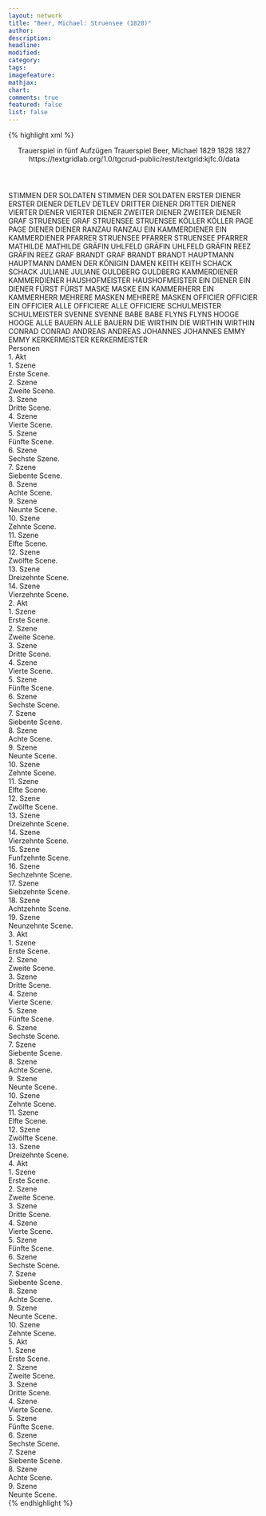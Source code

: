 ```yaml
---
layout: network
title: "Beer, Michael: Struensee (1828)"
author:
description:
headline:
modified:
category:
tags:
imagefeature: 
mathjax: 
chart: 
comments: true
featured: false
list: false
---
```

{% highlight xml %}
<?xml-model href="https://raw.githubusercontent.com/DLiNa/project/master/rules/lina.rnc"?><?xml-model href="https://raw.githubusercontent.com/DLiNa/project/master/rules/lina.sch"?>
<play xmlns="http://lina.digital">
  <header>
    <title>Struensee</title>
    <subtitle>Trauerspiel in fünf Aufzügen</subtitle>
    <genretitle>Trauerspiel</genretitle>
    <author>Beer, Michael</author>
    <date type="print">1829</date>
    <date type="premiere">1828</date>
    <date type="written" when="1827">1827</date>
    <source>https://textgridlab.org/1.0/tgcrud-public/rest/textgrid:kjfc.0/data</source>
  </header>
  <personae>
    <character>
      <name>STIMMEN DER SOLDATEN</name>
      <alias xml:id="stimmen_der_soldaten">
        <name>STIMMEN DER SOLDATEN</name>
      </alias>
    </character>
    <character>
      <name>ERSTER DIENER</name>
      <alias xml:id="erster_diener">
        <name>ERSTER DIENER</name>
      </alias>
    </character>
    <character>
      <name>DETLEV</name>
      <alias xml:id="detlev">
        <name>DETLEV</name>
      </alias>
    </character>
    <character>
      <name>DRITTER DIENER</name>
      <alias xml:id="dritter_diener">
        <name>DRITTER DIENER</name>
      </alias>
    </character>
    <character>
      <name>VIERTER DIENER</name>
      <alias xml:id="vierter_diener">
        <name>VIERTER DIENER</name>
      </alias>
    </character>
    <character>
      <name>ZWEITER DIENER</name>
      <alias xml:id="zweiter_diener">
        <name>ZWEITER DIENER</name>
      </alias>
    </character>
    <character>
      <name>GRAF STRUENSEE</name>
      <alias xml:id="graf_struensee">
        <name>GRAF STRUENSEE</name>
      </alias>
      <alias xml:id="struensee">
        <name>STRUENSEE</name>
      </alias>
    </character>
    <character>
      <name>KÖLLER</name>
      <alias xml:id="köller">
        <name>KÖLLER</name>
      </alias>
    </character>
    <character>
      <name>PAGE</name>
      <alias xml:id="page">
        <name>PAGE</name>
      </alias>
    </character>
    <character>
      <name>DIENER</name>
      <alias xml:id="diener">
        <name>DIENER</name>
      </alias>
    </character>
    <character>
      <name>RANZAU</name>
      <alias xml:id="ranzau">
        <name>RANZAU</name>
      </alias>
    </character>
    <character>
      <name>EIN KAMMERDIENER</name>
      <alias xml:id="ein_kammerdiener">
        <name>EIN KAMMERDIENER</name>
      </alias>
    </character>
    <character>
      <name>PFARRER STRUENSEE</name>
      <alias xml:id="pfarrer_struensee">
        <name>PFARRER STRUENSEE</name>
      </alias>
      <alias xml:id="pfarrer">
        <name>PFARRER</name>
      </alias>
    </character>
    <character>
      <name>MATHILDE</name>
      <alias xml:id="mathilde">
        <name>MATHILDE</name>
      </alias>
    </character>
    <character>
      <name>GRÄFIN UHLFELD</name>
      <alias xml:id="gräfin_uhlfeld">
        <name>GRÄFIN UHLFELD</name>
      </alias>
    </character>
    <character>
      <name>GRÄFIN REEZ</name>
      <alias xml:id="gräfin_reez">
        <name>GRÄFIN REEZ</name>
      </alias>
    </character>
    <character>
      <name>GRAF BRANDT</name>
      <alias xml:id="graf_brandt">
        <name>GRAF BRANDT</name>
      </alias>
      <alias xml:id="brandt">
        <name>BRANDT</name>
      </alias>
    </character>
    <character>
      <name>HAUPTMANN</name>
      <alias xml:id="hauptmann">
        <name>HAUPTMANN</name>
      </alias>
    </character>
    <character>
      <name>DAMEN DER KÖNIGIN</name>
      <alias xml:id="damen">
        <name>DAMEN</name>
      </alias>
    </character>
    <character>
      <name>KEITH</name>
      <alias xml:id="keith">
        <name>KEITH</name>
      </alias>
    </character>
    <character>
      <name>SCHACK</name>
      <alias xml:id="schack">
        <name>SCHACK</name>
      </alias>
    </character>
    <character>
      <name>JULIANE</name>
      <alias xml:id="juliane">
        <name>JULIANE</name>
      </alias>
    </character>
    <character>
      <name>GULDBERG</name>
      <alias xml:id="guldberg">
        <name>GULDBERG</name>
      </alias>
    </character>
    <character>
      <name>KAMMERDIENER</name>
      <alias xml:id="kammerdiener">
        <name>KAMMERDIENER</name>
      </alias>
    </character>
    <character>
      <name>HAUSHOFMEISTER</name>
      <alias xml:id="haushofmeister">
        <name>HAUSHOFMEISTER</name>
      </alias>
    </character>
    <character>
      <name>EIN DIENER</name>
      <alias xml:id="ein_diener">
        <name>EIN DIENER</name>
      </alias>
    </character>
    <character>
      <name>FÜRST</name>
      <alias xml:id="fürst">
        <name>FÜRST</name>
      </alias>
    </character>
    <character>
      <name>MASKE</name>
      <alias xml:id="maske">
        <name>MASKE</name>
      </alias>
    </character>
    <character>
      <name>EIN KAMMERHERR</name>
      <alias xml:id="ein_kammerherr">
        <name>EIN KAMMERHERR</name>
      </alias>
    </character>
    <character>
      <name>MEHRERE MASKEN</name>
      <alias xml:id="mehrere_masken">
        <name>MEHRERE MASKEN</name>
      </alias>
    </character>
    <character>
      <name>OFFICIER</name>
      <alias xml:id="officier">
        <name>OFFICIER</name>
      </alias>
      <alias xml:id="ein_officier">
        <name>EIN OFFICIER</name>
      </alias>
    </character>
    <character>
      <name>ALLE OFFICIERE</name>
      <alias xml:id="alle_officiere">
        <name>ALLE OFFICIERE</name>
      </alias>
    </character>
    <character>
      <name>SCHULMEISTER</name>
      <alias xml:id="schulmeister">
        <name>SCHULMEISTER</name>
      </alias>
    </character>
    <character>
      <name>SVENNE</name>
      <alias xml:id="svenne">
        <name>SVENNE</name>
      </alias>
    </character>
    <character>
      <name>BABE</name>
      <alias xml:id="babe">
        <name>BABE</name>
      </alias>
    </character>
    <character>
      <name>FLYNS</name>
      <alias xml:id="flyns">
        <name>FLYNS</name>
      </alias>
    </character>
    <character>
      <name>HOOGE</name>
      <alias xml:id="hooge">
        <name>HOOGE</name>
      </alias>
    </character>
    <character>
      <name>ALLE BAUERN</name>
      <alias xml:id="alle_bauern">
        <name>ALLE BAUERN</name>
      </alias>
    </character>
    <character>
      <name>DIE WIRTHIN</name>
      <alias xml:id="die_wirthin">
        <name>DIE WIRTHIN</name>
      </alias>
      <alias xml:id="wirthin">
        <name>WIRTHIN</name>
      </alias>
    </character>
    <character>
      <name>CONRAD</name>
      <alias xml:id="conrad">
        <name>CONRAD</name>
      </alias>
    </character>
    <character>
      <name>ANDREAS</name>
      <alias xml:id="andreas">
        <name>ANDREAS</name>
      </alias>
    </character>
    <character>
      <name>JOHANNES</name>
      <alias xml:id="johannes">
        <name>JOHANNES</name>
      </alias>
    </character>
    <character>
      <name>EMMY</name>
      <alias xml:id="emmy">
        <name>EMMY</name>
      </alias>
    </character>
    <character>
      <name>KERKERMEISTER</name>
      <alias xml:id="kerkermeister">
        <name>KERKERMEISTER</name>
      </alias>
    </character>
  </personae>
  <text>
    <div>
      <head>Personen</head>
    </div>
    <div>
      <head>1. Akt</head>
      <div>
        <head>1. Szene</head>
        <div>
          <head>Erste Scene.</head>
          <sp who="#stimmen_der_soldaten">
            <amount n="1" unit="speech_acts"/>
            <amount n="8" unit="words"/>
            <amount n="1" unit="lines"/>
            <amount n="37" unit="chars"/>
          </sp>
          <sp who="#erster_diener">
            <amount n="10" unit="speech_acts"/>
            <amount n="380" unit="words"/>
            <amount n="6" unit="lines"/>
            <amount n="2037" unit="chars"/>
          </sp>
          <sp who="#erster_diener #zweiter_diener #dritter_diener #vierter_diener">
            <amount n="2" unit="speech_acts"/>
            <amount n="20" unit="words"/>
            <amount n="2" unit="lines"/>
            <amount n="104" unit="chars"/>
          </sp>
          <sp who="#detlev">
            <amount n="8" unit="speech_acts"/>
            <amount n="245" unit="words"/>
            <amount n="6" unit="lines"/>
            <amount n="1350" unit="chars"/>
          </sp>
          <sp who="#dritter_diener">
            <amount n="7" unit="speech_acts"/>
            <amount n="314" unit="words"/>
            <amount n="2" unit="lines"/>
            <amount n="1747" unit="chars"/>
          </sp>
          <sp who="#vierter_diener">
            <amount n="3" unit="speech_acts"/>
            <amount n="49" unit="words"/>
            <amount n="2" unit="lines"/>
            <amount n="256" unit="chars"/>
          </sp>
          <sp who="#zweiter_diener">
            <amount n="4" unit="speech_acts"/>
            <amount n="182" unit="words"/>
            <amount n="1" unit="lines"/>
            <amount n="920" unit="chars"/>
          </sp>
          <sp who="#erster_diener #zweiter_diener #dritter_diener #detlev">
            <amount n="1" unit="speech_acts"/>
            <amount n="2" unit="words"/>
            <amount n="1" unit="lines"/>
            <amount n="11" unit="chars"/>
          </sp>
        </div>
      </div>
      <div>
        <head>2. Szene</head>
        <div>
          <head>Zweite Scene.</head>
          <sp who="#struensee">
            <amount n="5" unit="speech_acts"/>
            <amount n="262" unit="words"/>
            <amount n="36" unit="lines"/>
            <amount n="1440" unit="chars"/>
          </sp>
          <sp who="#köller">
            <amount n="4" unit="speech_acts"/>
            <amount n="79" unit="words"/>
            <amount n="11" unit="lines"/>
            <amount n="410" unit="chars"/>
          </sp>
        </div>
      </div>
      <div>
        <head>3. Szene</head>
        <div>
          <head>Dritte Scene.</head>
          <sp who="#struensee">
            <amount n="4" unit="speech_acts"/>
            <amount n="250" unit="words"/>
            <amount n="31" unit="lines"/>
            <amount n="1373" unit="chars"/>
          </sp>
          <sp who="#page">
            <amount n="1" unit="speech_acts"/>
            <amount n="7" unit="words"/>
            <amount n="1" unit="lines"/>
            <amount n="32" unit="chars"/>
          </sp>
        </div>
      </div>
      <div>
        <head>4. Szene</head>
        <div>
          <head>Vierte Scene.</head>
          <sp who="#köller">
            <amount n="1" unit="speech_acts"/>
            <amount n="89" unit="words"/>
            <amount n="11" unit="lines"/>
            <amount n="467" unit="chars"/>
          </sp>
        </div>
      </div>
      <div>
        <head>5. Szene</head>
        <div>
          <head>Fünfte Scene.</head>
          <sp who="#diener">
            <amount n="1" unit="speech_acts"/>
            <amount n="5" unit="words"/>
            <amount n="1" unit="lines"/>
            <amount n="33" unit="chars"/>
          </sp>
          <sp who="#köller">
            <amount n="8" unit="speech_acts"/>
            <amount n="747" unit="words"/>
            <amount n="99" unit="lines"/>
            <amount n="4105" unit="chars"/>
          </sp>
          <sp who="#ranzau">
            <amount n="7" unit="speech_acts"/>
            <amount n="213" unit="words"/>
            <amount n="28" unit="lines"/>
            <amount n="1166" unit="chars"/>
          </sp>
        </div>
      </div>
      <div>
        <head>6. Szene</head>
        <div>
          <head>Sechste Szene.</head>
          <sp who="#diener">
            <amount n="1" unit="speech_acts"/>
            <amount n="12" unit="words"/>
            <amount n="3" unit="lines"/>
            <amount n="76" unit="chars"/>
          </sp>
          <sp who="#ranzau">
            <amount n="1" unit="speech_acts"/>
            <amount n="9" unit="words"/>
            <amount n="2" unit="lines"/>
            <amount n="47" unit="chars"/>
          </sp>
        </div>
      </div>
      <div>
        <head>7. Szene</head>
        <div>
          <head>Siebente Scene.</head>
          <sp who="#ranzau">
            <amount n="10" unit="speech_acts"/>
            <amount n="681" unit="words"/>
            <amount n="77" unit="lines"/>
            <amount n="3793" unit="chars"/>
          </sp>
          <sp who="#köller">
            <amount n="9" unit="speech_acts"/>
            <amount n="260" unit="words"/>
            <amount n="37" unit="lines"/>
            <amount n="1430" unit="chars"/>
          </sp>
        </div>
      </div>
      <div>
        <head>8. Szene</head>
        <div>
          <head>Achte Scene.</head>
        </div>
      </div>
      <div>
        <head>9. Szene</head>
        <div>
          <head>Neunte Scene.</head>
          <sp who="#köller">
            <amount n="1" unit="speech_acts"/>
            <amount n="136" unit="words"/>
            <amount n="17" unit="lines"/>
            <amount n="697" unit="chars"/>
          </sp>
        </div>
      </div>
      <div>
        <head>10. Szene</head>
        <div>
          <head>Zehnte Scene.</head>
          <sp who="#ranzau">
            <amount n="2" unit="speech_acts"/>
            <amount n="552" unit="words"/>
            <amount n="74" unit="lines"/>
            <amount n="3061" unit="chars"/>
          </sp>
          <sp who="#ein_kammerdiener">
            <amount n="1" unit="speech_acts"/>
            <amount n="2" unit="words"/>
            <amount n="1" unit="lines"/>
            <amount n="15" unit="chars"/>
          </sp>
        </div>
      </div>
      <div>
        <head>11. Szene</head>
        <div>
          <head>Elfte Scene.</head>
          <sp who="#struensee">
            <amount n="1" unit="speech_acts"/>
            <amount n="75" unit="words"/>
            <amount n="9" unit="lines"/>
            <amount n="420" unit="chars"/>
          </sp>
        </div>
      </div>
      <div>
        <head>12. Szene</head>
        <div>
          <head>Zwölfte Scene.</head>
          <sp who="#struensee">
            <amount n="15" unit="speech_acts"/>
            <amount n="1038" unit="words"/>
            <amount n="140" unit="lines"/>
            <amount n="5703" unit="chars"/>
          </sp>
          <sp who="#ranzau">
            <amount n="14" unit="speech_acts"/>
            <amount n="595" unit="words"/>
            <amount n="79" unit="lines"/>
            <amount n="3286" unit="chars"/>
          </sp>
        </div>
      </div>
      <div>
        <head>13. Szene</head>
        <div>
          <head>Dreizehnte Scene.</head>
          <sp who="#struensee">
            <amount n="1" unit="speech_acts"/>
            <amount n="110" unit="words"/>
            <amount n="15" unit="lines"/>
            <amount n="624" unit="chars"/>
          </sp>
        </div>
      </div>
      <div>
        <head>14. Szene</head>
        <div>
          <head>Vierzehnte Scene.</head>
          <sp who="#graf_struensee">
            <amount n="14" unit="speech_acts"/>
            <amount n="1063" unit="words"/>
            <amount n="152" unit="lines"/>
            <amount n="5889" unit="chars"/>
          </sp>
          <sp who="#pfarrer_struensee">
            <amount n="13" unit="speech_acts"/>
            <amount n="620" unit="words"/>
            <amount n="86" unit="lines"/>
            <amount n="3384" unit="chars"/>
          </sp>
        </div>
      </div>
    </div>
    <div>
      <head>2. Akt</head>
      <div>
        <head>1. Szene</head>
        <div>
          <head>Erste Scene.</head>
          <sp who="#mathilde">
            <amount n="2" unit="speech_acts"/>
            <amount n="390" unit="words"/>
            <amount n="52" unit="lines"/>
            <amount n="2138" unit="chars"/>
          </sp>
          <sp who="#gräfin_uhlfeld">
            <amount n="2" unit="speech_acts"/>
            <amount n="60" unit="words"/>
            <amount n="8" unit="lines"/>
            <amount n="298" unit="chars"/>
          </sp>
          <sp who="#gräfin_reez">
            <amount n="2" unit="speech_acts"/>
            <amount n="10" unit="words"/>
            <amount n="3" unit="lines"/>
            <amount n="54" unit="chars"/>
          </sp>
        </div>
      </div>
      <div>
        <head>2. Szene</head>
        <div>
          <head>Zweite Scene.</head>
          <sp who="#mathilde">
            <amount n="7" unit="speech_acts"/>
            <amount n="457" unit="words"/>
            <amount n="66" unit="lines"/>
            <amount n="2501" unit="chars"/>
          </sp>
          <sp who="#gräfin_uhlfeld">
            <amount n="2" unit="speech_acts"/>
            <amount n="14" unit="words"/>
            <amount n="3" unit="lines"/>
            <amount n="66" unit="chars"/>
          </sp>
          <sp who="#struensee">
            <amount n="3" unit="speech_acts"/>
            <amount n="33" unit="words"/>
            <amount n="5" unit="lines"/>
            <amount n="173" unit="chars"/>
          </sp>
          <sp who="#brandt">
            <amount n="1" unit="speech_acts"/>
            <amount n="53" unit="words"/>
            <amount n="9" unit="lines"/>
            <amount n="315" unit="chars"/>
          </sp>
        </div>
      </div>
      <div>
        <head>3. Szene</head>
        <div>
          <head>Dritte Scene.</head>
          <sp who="#mathilde">
            <amount n="6" unit="speech_acts"/>
            <amount n="132" unit="words"/>
            <amount n="18" unit="lines"/>
            <amount n="695" unit="chars"/>
          </sp>
          <sp who="#struensee">
            <amount n="4" unit="speech_acts"/>
            <amount n="70" unit="words"/>
            <amount n="10" unit="lines"/>
            <amount n="378" unit="chars"/>
          </sp>
          <sp who="#brandt">
            <amount n="4" unit="speech_acts"/>
            <amount n="58" unit="words"/>
            <amount n="10" unit="lines"/>
            <amount n="315" unit="chars"/>
          </sp>
        </div>
      </div>
      <div>
        <head>4. Szene</head>
        <div>
          <head>Vierte Scene.</head>
          <sp who="#mathilde">
            <amount n="6" unit="speech_acts"/>
            <amount n="60" unit="words"/>
            <amount n="11" unit="lines"/>
            <amount n="335" unit="chars"/>
          </sp>
          <sp who="#gräfin_uhlfeld">
            <amount n="4" unit="speech_acts"/>
            <amount n="38" unit="words"/>
            <amount n="7" unit="lines"/>
            <amount n="208" unit="chars"/>
          </sp>
          <sp who="#graf_brandt">
            <amount n="1" unit="speech_acts"/>
            <amount n="21" unit="words"/>
            <amount n="4" unit="lines"/>
            <amount n="133" unit="chars"/>
          </sp>
          <sp who="#struensee">
            <amount n="2" unit="speech_acts"/>
            <amount n="13" unit="words"/>
            <amount n="3" unit="lines"/>
            <amount n="62" unit="chars"/>
          </sp>
        </div>
      </div>
      <div>
        <head>5. Szene</head>
        <div>
          <head>Fünfte Scene.</head>
          <sp who="#struensee">
            <amount n="1" unit="speech_acts"/>
            <amount n="17" unit="words"/>
            <amount n="2" unit="lines"/>
            <amount n="78" unit="chars"/>
          </sp>
          <sp who="#mathilde">
            <amount n="1" unit="speech_acts"/>
            <amount n="11" unit="words"/>
            <amount n="2" unit="lines"/>
            <amount n="87" unit="chars"/>
          </sp>
        </div>
      </div>
      <div>
        <head>6. Szene</head>
        <div>
          <head>Sechste Scene.</head>
          <sp who="#hauptmann">
            <amount n="9" unit="speech_acts"/>
            <amount n="412" unit="words"/>
            <amount n="60" unit="lines"/>
            <amount n="2371" unit="chars"/>
          </sp>
          <sp who="#struensee">
            <amount n="9" unit="speech_acts"/>
            <amount n="71" unit="words"/>
            <amount n="13" unit="lines"/>
            <amount n="392" unit="chars"/>
          </sp>
          <sp who="#mathilde">
            <amount n="6" unit="speech_acts"/>
            <amount n="42" unit="words"/>
            <amount n="8" unit="lines"/>
            <amount n="234" unit="chars"/>
          </sp>
          <sp who="#mathilde #struensee">
            <amount n="1" unit="speech_acts"/>
            <amount n="1" unit="words"/>
            <amount n="1" unit="lines"/>
            <amount n="4" unit="chars"/>
          </sp>
        </div>
      </div>
      <div>
        <head>7. Szene</head>
        <div>
          <head>Siebente Scene.</head>
          <sp who="#damen">
            <amount n="1" unit="speech_acts"/>
            <amount n="3" unit="words"/>
            <amount n="1" unit="lines"/>
            <amount n="9" unit="chars"/>
          </sp>
          <sp who="#gräfin_uhlfeld">
            <amount n="1" unit="speech_acts"/>
            <amount n="24" unit="words"/>
            <amount n="4" unit="lines"/>
            <amount n="138" unit="chars"/>
          </sp>
          <sp who="#gräfin_reez">
            <amount n="1" unit="speech_acts"/>
            <amount n="21" unit="words"/>
            <amount n="4" unit="lines"/>
            <amount n="115" unit="chars"/>
          </sp>
          <sp who="#struensee">
            <amount n="1" unit="speech_acts"/>
            <amount n="21" unit="words"/>
            <amount n="4" unit="lines"/>
            <amount n="148" unit="chars"/>
          </sp>
        </div>
      </div>
      <div>
        <head>8. Szene</head>
        <div>
          <head>Achte Scene.</head>
          <sp who="#mathilde">
            <amount n="1" unit="speech_acts"/>
            <amount n="5" unit="words"/>
            <amount n="1" unit="lines"/>
            <amount n="19" unit="chars"/>
          </sp>
          <sp who="#struensee">
            <amount n="1" unit="speech_acts"/>
            <amount n="90" unit="words"/>
            <amount n="12" unit="lines"/>
            <amount n="512" unit="chars"/>
          </sp>
        </div>
      </div>
      <div>
        <head>9. Szene</head>
        <div>
          <head>Neunte Scene.</head>
          <sp who="#mathilde">
            <amount n="4" unit="speech_acts"/>
            <amount n="26" unit="words"/>
            <amount n="5" unit="lines"/>
            <amount n="137" unit="chars"/>
          </sp>
          <sp who="#struensee">
            <amount n="4" unit="speech_acts"/>
            <amount n="150" unit="words"/>
            <amount n="22" unit="lines"/>
            <amount n="828" unit="chars"/>
          </sp>
          <sp who="#gräfin_uhlfeld">
            <amount n="1" unit="speech_acts"/>
            <amount n="2" unit="words"/>
            <amount n="1" unit="lines"/>
            <amount n="11" unit="chars"/>
          </sp>
          <sp who="#damen">
            <amount n="1" unit="speech_acts"/>
            <amount n="2" unit="words"/>
            <amount n="1" unit="lines"/>
            <amount n="9" unit="chars"/>
          </sp>
        </div>
      </div>
      <div>
        <head>10. Szene</head>
        <div>
          <head>Zehnte Scene.</head>
          <sp who="#struensee">
            <amount n="3" unit="speech_acts"/>
            <amount n="11" unit="words"/>
            <amount n="3" unit="lines"/>
            <amount n="55" unit="chars"/>
          </sp>
          <sp who="#keith">
            <amount n="3" unit="speech_acts"/>
            <amount n="103" unit="words"/>
            <amount n="15" unit="lines"/>
            <amount n="595" unit="chars"/>
          </sp>
          <sp who="#mathilde">
            <amount n="2" unit="speech_acts"/>
            <amount n="44" unit="words"/>
            <amount n="6" unit="lines"/>
            <amount n="241" unit="chars"/>
          </sp>
        </div>
      </div>
      <div>
        <head>11. Szene</head>
        <div>
          <head>Elfte Scene.</head>
          <sp who="#struensee">
            <amount n="5" unit="speech_acts"/>
            <amount n="149" unit="words"/>
            <amount n="23" unit="lines"/>
            <amount n="829" unit="chars"/>
          </sp>
          <sp who="#mathilde">
            <amount n="3" unit="speech_acts"/>
            <amount n="173" unit="words"/>
            <amount n="24" unit="lines"/>
            <amount n="933" unit="chars"/>
          </sp>
          <sp who="#hauptmann">
            <amount n="2" unit="speech_acts"/>
            <amount n="176" unit="words"/>
            <amount n="26" unit="lines"/>
            <amount n="1002" unit="chars"/>
          </sp>
          <sp who="#keith">
            <amount n="2" unit="speech_acts"/>
            <amount n="5" unit="words"/>
            <amount n="2" unit="lines"/>
            <amount n="30" unit="chars"/>
          </sp>
        </div>
      </div>
      <div>
        <head>12. Szene</head>
        <div>
          <head>Zwölfte Scene.</head>
          <sp who="#keith">
            <amount n="5" unit="speech_acts"/>
            <amount n="299" unit="words"/>
            <amount n="43" unit="lines"/>
            <amount n="1630" unit="chars"/>
          </sp>
          <sp who="#mathilde">
            <amount n="4" unit="speech_acts"/>
            <amount n="270" unit="words"/>
            <amount n="37" unit="lines"/>
            <amount n="1472" unit="chars"/>
          </sp>
        </div>
      </div>
      <div>
        <head>13. Szene</head>
        <div>
          <head>Dreizehnte Scene.</head>
          <sp who="#mathilde">
            <amount n="5" unit="speech_acts"/>
            <amount n="39" unit="words"/>
            <amount n="9" unit="lines"/>
            <amount n="190" unit="chars"/>
          </sp>
          <sp who="#gräfin_uhlfeld">
            <amount n="5" unit="speech_acts"/>
            <amount n="148" unit="words"/>
            <amount n="24" unit="lines"/>
            <amount n="792" unit="chars"/>
          </sp>
        </div>
      </div>
      <div>
        <head>14. Szene</head>
        <div>
          <head>Vierzehnte Scene.</head>
          <sp who="#mathilde">
            <amount n="5" unit="speech_acts"/>
            <amount n="20" unit="words"/>
            <amount n="4" unit="lines"/>
            <amount n="113" unit="chars"/>
          </sp>
          <sp who="#struensee">
            <amount n="4" unit="speech_acts"/>
            <amount n="325" unit="words"/>
            <amount n="43" unit="lines"/>
            <amount n="1724" unit="chars"/>
          </sp>
          <sp who="#keith">
            <amount n="2" unit="speech_acts"/>
            <amount n="112" unit="words"/>
            <amount n="15" unit="lines"/>
            <amount n="599" unit="chars"/>
          </sp>
        </div>
      </div>
      <div>
        <head>15. Szene</head>
        <div>
          <head>Funfzehnte Scene.</head>
          <sp who="#mathilde">
            <amount n="11" unit="speech_acts"/>
            <amount n="704" unit="words"/>
            <amount n="99" unit="lines"/>
            <amount n="3840" unit="chars"/>
          </sp>
          <sp who="#struensee">
            <amount n="11" unit="speech_acts"/>
            <amount n="438" unit="words"/>
            <amount n="67" unit="lines"/>
            <amount n="2403" unit="chars"/>
          </sp>
        </div>
      </div>
      <div>
        <head>16. Szene</head>
        <div>
          <head>Sechzehnte Scene.</head>
          <sp who="#mathilde">
            <amount n="1" unit="speech_acts"/>
            <amount n="25" unit="words"/>
            <amount n="3" unit="lines"/>
            <amount n="110" unit="chars"/>
          </sp>
        </div>
      </div>
      <div>
        <head>17. Szene</head>
        <div>
          <head>Siebzehnte Scene.</head>
          <sp who="#schack">
            <amount n="2" unit="speech_acts"/>
            <amount n="95" unit="words"/>
            <amount n="13" unit="lines"/>
            <amount n="516" unit="chars"/>
          </sp>
          <sp who="#juliane">
            <amount n="2" unit="speech_acts"/>
            <amount n="75" unit="words"/>
            <amount n="12" unit="lines"/>
            <amount n="422" unit="chars"/>
          </sp>
        </div>
      </div>
      <div>
        <head>18. Szene</head>
        <div>
          <head>Achtzehnte Scene.</head>
          <sp who="#juliane">
            <amount n="15" unit="speech_acts"/>
            <amount n="380" unit="words"/>
            <amount n="56" unit="lines"/>
            <amount n="1984" unit="chars"/>
          </sp>
          <sp who="#guldberg">
            <amount n="7" unit="speech_acts"/>
            <amount n="115" unit="words"/>
            <amount n="18" unit="lines"/>
            <amount n="603" unit="chars"/>
          </sp>
          <sp who="#ranzau">
            <amount n="4" unit="speech_acts"/>
            <amount n="35" unit="words"/>
            <amount n="5" unit="lines"/>
            <amount n="169" unit="chars"/>
          </sp>
          <sp who="#ein_kammerdiener">
            <amount n="1" unit="speech_acts"/>
            <amount n="8" unit="words"/>
            <amount n="2" unit="lines"/>
            <amount n="47" unit="chars"/>
          </sp>
          <sp who="#kammerdiener">
            <amount n="2" unit="speech_acts"/>
            <amount n="50" unit="words"/>
            <amount n="7" unit="lines"/>
            <amount n="246" unit="chars"/>
          </sp>
          <sp who="#juliane #guldberg #ranzau #ein_kammerdiener #diener">
            <amount n="1" unit="speech_acts"/>
            <amount n="1" unit="words"/>
            <amount n="1" unit="lines"/>
            <amount n="4" unit="chars"/>
          </sp>
          <sp who="#diener">
            <amount n="4" unit="speech_acts"/>
            <amount n="36" unit="words"/>
            <amount n="6" unit="lines"/>
            <amount n="203" unit="chars"/>
          </sp>
        </div>
      </div>
      <div>
        <head>19. Szene</head>
        <div>
          <head>Neunzehnte Scene.</head>
          <sp who="#page">
            <amount n="1" unit="speech_acts"/>
            <amount n="5" unit="words"/>
            <amount n="1" unit="lines"/>
            <amount n="20" unit="chars"/>
          </sp>
          <sp who="#juliane">
            <amount n="6" unit="speech_acts"/>
            <amount n="353" unit="words"/>
            <amount n="52" unit="lines"/>
            <amount n="1805" unit="chars"/>
          </sp>
          <sp who="#ranzau">
            <amount n="2" unit="speech_acts"/>
            <amount n="10" unit="words"/>
            <amount n="2" unit="lines"/>
            <amount n="52" unit="chars"/>
          </sp>
          <sp who="#guldberg">
            <amount n="1" unit="speech_acts"/>
            <amount n="1" unit="words"/>
            <amount n="1" unit="lines"/>
            <amount n="13" unit="chars"/>
          </sp>
          <sp who="#köller">
            <amount n="2" unit="speech_acts"/>
            <amount n="15" unit="words"/>
            <amount n="2" unit="lines"/>
            <amount n="63" unit="chars"/>
          </sp>
        </div>
      </div>
    </div>
    <div>
      <head>3. Akt</head>
      <div>
        <head>1. Szene</head>
        <div>
          <head>Erste Scene.</head>
          <sp who="#struensee">
            <amount n="3" unit="speech_acts"/>
            <amount n="88" unit="words"/>
            <amount n="13" unit="lines"/>
            <amount n="524" unit="chars"/>
          </sp>
          <sp who="#köller">
            <amount n="3" unit="speech_acts"/>
            <amount n="5" unit="words"/>
            <amount n="3" unit="lines"/>
            <amount n="38" unit="chars"/>
          </sp>
        </div>
      </div>
      <div>
        <head>2. Szene</head>
        <div>
          <head>Zweite Scene.</head>
          <sp who="#struensee">
            <amount n="9" unit="speech_acts"/>
            <amount n="395" unit="words"/>
            <amount n="57" unit="lines"/>
            <amount n="2133" unit="chars"/>
          </sp>
          <sp who="#brandt">
            <amount n="9" unit="speech_acts"/>
            <amount n="189" unit="words"/>
            <amount n="30" unit="lines"/>
            <amount n="970" unit="chars"/>
          </sp>
        </div>
      </div>
      <div>
        <head>3. Szene</head>
        <div>
          <head>Dritte Scene.</head>
          <sp who="#struensee">
            <amount n="1" unit="speech_acts"/>
            <amount n="75" unit="words"/>
            <amount n="15" unit="lines"/>
            <amount n="373" unit="chars"/>
          </sp>
        </div>
      </div>
      <div>
        <head>4. Szene</head>
        <div>
          <head>Vierte Scene.</head>
          <sp who="#detlev">
            <amount n="12" unit="speech_acts"/>
            <amount n="504" unit="words"/>
            <amount n="66" unit="lines"/>
            <amount n="2628" unit="chars"/>
          </sp>
          <sp who="#struensee">
            <amount n="11" unit="speech_acts"/>
            <amount n="237" unit="words"/>
            <amount n="33" unit="lines"/>
            <amount n="1221" unit="chars"/>
          </sp>
        </div>
      </div>
      <div>
        <head>5. Szene</head>
        <div>
          <head>Fünfte Scene.</head>
          <sp who="#haushofmeister">
            <amount n="6" unit="speech_acts"/>
            <amount n="226" unit="words"/>
            <amount n="32" unit="lines"/>
            <amount n="1178" unit="chars"/>
          </sp>
          <sp who="#ein_diener">
            <amount n="1" unit="speech_acts"/>
            <amount n="6" unit="words"/>
            <amount n="1" unit="lines"/>
            <amount n="41" unit="chars"/>
          </sp>
          <sp who="#diener">
            <amount n="1" unit="speech_acts"/>
            <amount n="44" unit="words"/>
            <amount n="7" unit="lines"/>
            <amount n="236" unit="chars"/>
          </sp>
          <sp who="#zweiter_diener">
            <amount n="6" unit="speech_acts"/>
            <amount n="54" unit="words"/>
            <amount n="9" unit="lines"/>
            <amount n="242" unit="chars"/>
          </sp>
          <sp who="#dritter_diener">
            <amount n="2" unit="speech_acts"/>
            <amount n="12" unit="words"/>
            <amount n="3" unit="lines"/>
            <amount n="61" unit="chars"/>
          </sp>
          <sp who="#erster_diener">
            <amount n="3" unit="speech_acts"/>
            <amount n="91" unit="words"/>
            <amount n="13" unit="lines"/>
            <amount n="484" unit="chars"/>
          </sp>
          <sp who="#haushofmeister #ein_diener #zweiter_diener #dritter_diener">
            <amount n="1" unit="speech_acts"/>
            <amount n="1" unit="words"/>
            <amount n="1" unit="lines"/>
            <amount n="4" unit="chars"/>
          </sp>
        </div>
      </div>
      <div>
        <head>6. Szene</head>
        <div>
          <head>Sechste Scene.</head>
          <sp who="#mathilde">
            <amount n="3" unit="speech_acts"/>
            <amount n="432" unit="words"/>
            <amount n="60" unit="lines"/>
            <amount n="2331" unit="chars"/>
          </sp>
          <sp who="#fürst">
            <amount n="2" unit="speech_acts"/>
            <amount n="97" unit="words"/>
            <amount n="15" unit="lines"/>
            <amount n="575" unit="chars"/>
          </sp>
          <sp who="#keith">
            <amount n="1" unit="speech_acts"/>
            <amount n="12" unit="words"/>
            <amount n="2" unit="lines"/>
            <amount n="55" unit="chars"/>
          </sp>
        </div>
      </div>
      <div>
        <head>7. Szene</head>
        <div>
          <head>Siebente Scene.</head>
          <sp who="#juliane">
            <amount n="9" unit="speech_acts"/>
            <amount n="246" unit="words"/>
            <amount n="35" unit="lines"/>
            <amount n="1233" unit="chars"/>
          </sp>
          <sp who="#mathilde">
            <amount n="8" unit="speech_acts"/>
            <amount n="184" unit="words"/>
            <amount n="25" unit="lines"/>
            <amount n="960" unit="chars"/>
          </sp>
          <sp who="#graf_brandt">
            <amount n="1" unit="speech_acts"/>
            <amount n="10" unit="words"/>
            <amount n="2" unit="lines"/>
            <amount n="46" unit="chars"/>
          </sp>
          <sp who="#gräfin_uhlfeld">
            <amount n="1" unit="speech_acts"/>
            <amount n="2" unit="words"/>
            <amount n="1" unit="lines"/>
            <amount n="10" unit="chars"/>
          </sp>
        </div>
      </div>
      <div>
        <head>8. Szene</head>
        <div>
          <head>Achte Scene.</head>
          <sp who="#köller">
            <amount n="6" unit="speech_acts"/>
            <amount n="100" unit="words"/>
            <amount n="15" unit="lines"/>
            <amount n="548" unit="chars"/>
          </sp>
          <sp who="#guldberg">
            <amount n="5" unit="speech_acts"/>
            <amount n="182" unit="words"/>
            <amount n="25" unit="lines"/>
            <amount n="1005" unit="chars"/>
          </sp>
        </div>
      </div>
      <div>
        <head>9. Szene</head>
        <div>
          <head>Neunte Scene.</head>
          <sp who="#mathilde">
            <amount n="5" unit="speech_acts"/>
            <amount n="249" unit="words"/>
            <amount n="32" unit="lines"/>
            <amount n="1319" unit="chars"/>
          </sp>
          <sp who="#struensee">
            <amount n="4" unit="speech_acts"/>
            <amount n="295" unit="words"/>
            <amount n="40" unit="lines"/>
            <amount n="1615" unit="chars"/>
          </sp>
        </div>
      </div>
      <div>
        <head>10. Szene</head>
        <div>
          <head>Zehnte Scene.</head>
          <sp who="#struensee">
            <amount n="16" unit="speech_acts"/>
            <amount n="173" unit="words"/>
            <amount n="27" unit="lines"/>
            <amount n="897" unit="chars"/>
          </sp>
          <sp who="#maske">
            <amount n="15" unit="speech_acts"/>
            <amount n="185" unit="words"/>
            <amount n="30" unit="lines"/>
            <amount n="1000" unit="chars"/>
          </sp>
          <sp who="#ein_kammerherr">
            <amount n="1" unit="speech_acts"/>
            <amount n="10" unit="words"/>
            <amount n="2" unit="lines"/>
            <amount n="53" unit="chars"/>
          </sp>
        </div>
      </div>
      <div>
        <head>11. Szene</head>
        <div>
          <head>Elfte Scene.</head>
          <sp who="#ranzau">
            <amount n="1" unit="speech_acts"/>
            <amount n="57" unit="words"/>
            <amount n="8" unit="lines"/>
            <amount n="332" unit="chars"/>
          </sp>
        </div>
      </div>
      <div>
        <head>12. Szene</head>
        <div>
          <head>Zwölfte Scene.</head>
          <sp who="#köller">
            <amount n="7" unit="speech_acts"/>
            <amount n="80" unit="words"/>
            <amount n="12" unit="lines"/>
            <amount n="428" unit="chars"/>
          </sp>
          <sp who="#ranzau">
            <amount n="9" unit="speech_acts"/>
            <amount n="67" unit="words"/>
            <amount n="10" unit="lines"/>
            <amount n="349" unit="chars"/>
          </sp>
          <sp who="#guldberg">
            <amount n="5" unit="speech_acts"/>
            <amount n="125" unit="words"/>
            <amount n="17" unit="lines"/>
            <amount n="681" unit="chars"/>
          </sp>
          <sp who="#mehrere_masken">
            <amount n="1" unit="speech_acts"/>
            <amount n="17" unit="words"/>
            <amount n="2" unit="lines"/>
            <amount n="78" unit="chars"/>
          </sp>
        </div>
      </div>
      <div>
        <head>13. Szene</head>
        <div>
          <head>Dreizehnte Scene.</head>
          <sp who="#detlev">
            <amount n="5" unit="speech_acts"/>
            <amount n="186" unit="words"/>
            <amount n="27" unit="lines"/>
            <amount n="954" unit="chars"/>
          </sp>
          <sp who="#köller">
            <amount n="20" unit="speech_acts"/>
            <amount n="436" unit="words"/>
            <amount n="74" unit="lines"/>
            <amount n="2304" unit="chars"/>
          </sp>
          <sp who="#officier">
            <amount n="3" unit="speech_acts"/>
            <amount n="18" unit="words"/>
            <amount n="4" unit="lines"/>
            <amount n="96" unit="chars"/>
          </sp>
          <sp who="#guldberg">
            <amount n="3" unit="speech_acts"/>
            <amount n="7" unit="words"/>
            <amount n="3" unit="lines"/>
            <amount n="38" unit="chars"/>
          </sp>
          <sp who="#juliane">
            <amount n="3" unit="speech_acts"/>
            <amount n="196" unit="words"/>
            <amount n="27" unit="lines"/>
            <amount n="1074" unit="chars"/>
          </sp>
          <sp who="#ranzau">
            <amount n="5" unit="speech_acts"/>
            <amount n="50" unit="words"/>
            <amount n="9" unit="lines"/>
            <amount n="263" unit="chars"/>
          </sp>
          <sp who="#ein_officier">
            <amount n="1" unit="speech_acts"/>
            <amount n="24" unit="words"/>
            <amount n="4" unit="lines"/>
            <amount n="123" unit="chars"/>
          </sp>
          <sp who="#alle_officiere #ein_officier">
            <amount n="1" unit="speech_acts"/>
            <amount n="3" unit="words"/>
            <amount n="1" unit="lines"/>
            <amount n="15" unit="chars"/>
          </sp>
        </div>
      </div>
    </div>
    <div>
      <head>4. Akt</head>
      <div>
        <head>1. Szene</head>
        <div>
          <head>Erste Scene.</head>
          <sp who="#schulmeister">
            <amount n="25" unit="speech_acts"/>
            <amount n="1034" unit="words"/>
            <amount n="14" unit="lines"/>
            <amount n="5935" unit="chars"/>
          </sp>
          <sp who="#schulmeister #svenne #babe #flyns #hooge #alle_bauern #die_wirthin #conrad #andreas #johannes #pfarrer">
            <amount n="7" unit="speech_acts"/>
            <amount n="22" unit="words"/>
            <amount n="8" unit="lines"/>
            <amount n="123" unit="chars"/>
          </sp>
          <sp who="#svenne">
            <amount n="8" unit="speech_acts"/>
            <amount n="234" unit="words"/>
            <amount n="4" unit="lines"/>
            <amount n="1320" unit="chars"/>
          </sp>
          <sp who="#babe">
            <amount n="28" unit="speech_acts"/>
            <amount n="469" unit="words"/>
            <amount n="20" unit="lines"/>
            <amount n="2478" unit="chars"/>
          </sp>
          <sp who="#flyns">
            <amount n="5" unit="speech_acts"/>
            <amount n="160" unit="words"/>
            <amount n="2" unit="lines"/>
            <amount n="822" unit="chars"/>
          </sp>
          <sp who="#hooge">
            <amount n="4" unit="speech_acts"/>
            <amount n="137" unit="words"/>
            <amount n="772" unit="chars"/>
          </sp>
          <sp who="#alle_bauern">
            <amount n="2" unit="speech_acts"/>
            <amount n="7" unit="words"/>
            <amount n="2" unit="lines"/>
            <amount n="37" unit="chars"/>
          </sp>
          <sp who="#die_wirthin">
            <amount n="1" unit="speech_acts"/>
            <amount n="13" unit="words"/>
            <amount n="2" unit="lines"/>
            <amount n="48" unit="chars"/>
          </sp>
          <sp who="#wirthin">
            <amount n="6" unit="speech_acts"/>
            <amount n="75" unit="words"/>
            <amount n="4" unit="lines"/>
            <amount n="404" unit="chars"/>
          </sp>
          <sp who="#conrad">
            <amount n="5" unit="speech_acts"/>
            <amount n="184" unit="words"/>
            <amount n="1" unit="lines"/>
            <amount n="1062" unit="chars"/>
          </sp>
          <sp who="#hooge #flyns">
            <amount n="1" unit="speech_acts"/>
            <amount n="3" unit="words"/>
            <amount n="1" unit="lines"/>
            <amount n="18" unit="chars"/>
          </sp>
          <sp who="#andreas">
            <amount n="2" unit="speech_acts"/>
            <amount n="13" unit="words"/>
            <amount n="2" unit="lines"/>
            <amount n="68" unit="chars"/>
          </sp>
          <sp who="#johannes">
            <amount n="8" unit="speech_acts"/>
            <amount n="127" unit="words"/>
            <amount n="20" unit="lines"/>
            <amount n="741" unit="chars"/>
          </sp>
          <sp who="#pfarrer">
            <amount n="2" unit="speech_acts"/>
            <amount n="21" unit="words"/>
            <amount n="4" unit="lines"/>
            <amount n="104" unit="chars"/>
          </sp>
          <sp who="#pfarrer_struensee">
            <amount n="1" unit="speech_acts"/>
          </sp>
        </div>
      </div>
      <div>
        <head>2. Szene</head>
        <div>
          <head>Zweite Scene.</head>
          <sp who="#ranzau">
            <amount n="7" unit="speech_acts"/>
            <amount n="483" unit="words"/>
            <amount n="67" unit="lines"/>
            <amount n="2591" unit="chars"/>
          </sp>
          <sp who="#köller">
            <amount n="5" unit="speech_acts"/>
            <amount n="23" unit="words"/>
            <amount n="5" unit="lines"/>
            <amount n="113" unit="chars"/>
          </sp>
          <sp who="#guldberg">
            <amount n="2" unit="speech_acts"/>
            <amount n="68" unit="words"/>
            <amount n="10" unit="lines"/>
            <amount n="350" unit="chars"/>
          </sp>
          <sp who="#ein_kammerherr">
            <amount n="1" unit="speech_acts"/>
            <amount n="5" unit="words"/>
            <amount n="1" unit="lines"/>
            <amount n="21" unit="chars"/>
          </sp>
        </div>
      </div>
      <div>
        <head>3. Szene</head>
        <div>
          <head>Dritte Scene.</head>
          <sp who="#juliane">
            <amount n="13" unit="speech_acts"/>
            <amount n="340" unit="words"/>
            <amount n="53" unit="lines"/>
            <amount n="1869" unit="chars"/>
          </sp>
          <sp who="#ranzau">
            <amount n="2" unit="speech_acts"/>
            <amount n="23" unit="words"/>
            <amount n="4" unit="lines"/>
            <amount n="126" unit="chars"/>
          </sp>
          <sp who="#fürst">
            <amount n="2" unit="speech_acts"/>
            <amount n="41" unit="words"/>
            <amount n="7" unit="lines"/>
            <amount n="221" unit="chars"/>
          </sp>
          <sp who="#köller">
            <amount n="1" unit="speech_acts"/>
            <amount n="22" unit="words"/>
            <amount n="3" unit="lines"/>
            <amount n="105" unit="chars"/>
          </sp>
          <sp who="#schack">
            <amount n="9" unit="speech_acts"/>
            <amount n="237" unit="words"/>
            <amount n="37" unit="lines"/>
            <amount n="1296" unit="chars"/>
          </sp>
        </div>
      </div>
      <div>
        <head>4. Szene</head>
        <div>
          <head>Vierte Scene.</head>
          <sp who="#juliane">
            <amount n="1" unit="speech_acts"/>
            <amount n="252" unit="words"/>
            <amount n="33" unit="lines"/>
            <amount n="1383" unit="chars"/>
          </sp>
        </div>
      </div>
      <div>
        <head>5. Szene</head>
        <div>
          <head>Fünfte Scene.</head>
          <sp who="#guldberg">
            <amount n="3" unit="speech_acts"/>
            <amount n="16" unit="words"/>
            <amount n="4" unit="lines"/>
            <amount n="87" unit="chars"/>
          </sp>
          <sp who="#juliane">
            <amount n="4" unit="speech_acts"/>
            <amount n="131" unit="words"/>
            <amount n="20" unit="lines"/>
            <amount n="674" unit="chars"/>
          </sp>
          <sp who="#page">
            <amount n="1" unit="speech_acts"/>
            <amount n="3" unit="words"/>
            <amount n="1" unit="lines"/>
            <amount n="26" unit="chars"/>
          </sp>
        </div>
      </div>
      <div>
        <head>6. Szene</head>
        <div>
          <head>Sechste Scene.</head>
          <sp who="#juliane">
            <amount n="5" unit="speech_acts"/>
            <amount n="213" unit="words"/>
            <amount n="31" unit="lines"/>
            <amount n="1216" unit="chars"/>
          </sp>
          <sp who="#keith">
            <amount n="5" unit="speech_acts"/>
            <amount n="382" unit="words"/>
            <amount n="50" unit="lines"/>
            <amount n="2057" unit="chars"/>
          </sp>
        </div>
      </div>
      <div>
        <head>7. Szene</head>
        <div>
          <head>Siebente Scene.</head>
          <sp who="#juliane">
            <amount n="1" unit="speech_acts"/>
            <amount n="99" unit="words"/>
            <amount n="13" unit="lines"/>
            <amount n="544" unit="chars"/>
          </sp>
        </div>
      </div>
      <div>
        <head>8. Szene</head>
        <div>
          <head>Achte Scene.</head>
          <sp who="#mathilde">
            <amount n="4" unit="speech_acts"/>
            <amount n="179" unit="words"/>
            <amount n="23" unit="lines"/>
            <amount n="967" unit="chars"/>
          </sp>
          <sp who="#emmy">
            <amount n="3" unit="speech_acts"/>
            <amount n="63" unit="words"/>
            <amount n="9" unit="lines"/>
            <amount n="344" unit="chars"/>
          </sp>
        </div>
      </div>
      <div>
        <head>9. Szene</head>
        <div>
          <head>Neunte Scene.</head>
          <sp who="#mathilde">
            <amount n="2" unit="speech_acts"/>
            <amount n="199" unit="words"/>
            <amount n="31" unit="lines"/>
            <amount n="1027" unit="chars"/>
          </sp>
          <sp who="#emmy">
            <amount n="1" unit="speech_acts"/>
            <amount n="6" unit="words"/>
            <amount n="1" unit="lines"/>
            <amount n="27" unit="chars"/>
          </sp>
        </div>
      </div>
      <div>
        <head>10. Szene</head>
        <div>
          <head>Zehnte Scene.</head>
          <sp who="#schack">
            <amount n="21" unit="speech_acts"/>
            <amount n="415" unit="words"/>
            <amount n="64" unit="lines"/>
            <amount n="2192" unit="chars"/>
          </sp>
          <sp who="#mathilde">
            <amount n="20" unit="speech_acts"/>
            <amount n="478" unit="words"/>
            <amount n="71" unit="lines"/>
            <amount n="2520" unit="chars"/>
          </sp>
        </div>
      </div>
    </div>
    <div>
      <head>5. Akt</head>
      <div>
        <head>1. Szene</head>
        <div>
          <head>Erste Scene.</head>
          <sp who="#juliane">
            <amount n="1" unit="speech_acts"/>
            <amount n="168" unit="words"/>
            <amount n="22" unit="lines"/>
            <amount n="857" unit="chars"/>
          </sp>
        </div>
      </div>
      <div>
        <head>2. Szene</head>
        <div>
          <head>Zweite Scene.</head>
          <sp who="#juliane">
            <amount n="6" unit="speech_acts"/>
            <amount n="179" unit="words"/>
            <amount n="30" unit="lines"/>
            <amount n="967" unit="chars"/>
          </sp>
          <sp who="#schack">
            <amount n="3" unit="speech_acts"/>
            <amount n="65" unit="words"/>
            <amount n="10" unit="lines"/>
            <amount n="337" unit="chars"/>
          </sp>
          <sp who="#köller">
            <amount n="2" unit="speech_acts"/>
            <amount n="62" unit="words"/>
            <amount n="9" unit="lines"/>
            <amount n="320" unit="chars"/>
          </sp>
        </div>
      </div>
      <div>
        <head>3. Szene</head>
        <div>
          <head>Dritte Scene.</head>
          <sp who="#ranzau">
            <amount n="3" unit="speech_acts"/>
            <amount n="102" unit="words"/>
            <amount n="15" unit="lines"/>
            <amount n="525" unit="chars"/>
          </sp>
          <sp who="#kerkermeister">
            <amount n="3" unit="speech_acts"/>
            <amount n="151" unit="words"/>
            <amount n="21" unit="lines"/>
            <amount n="774" unit="chars"/>
          </sp>
        </div>
      </div>
      <div>
        <head>4. Szene</head>
        <div>
          <head>Vierte Scene.</head>
          <sp who="#ranzau">
            <amount n="20" unit="speech_acts"/>
            <amount n="489" unit="words"/>
            <amount n="72" unit="lines"/>
            <amount n="2675" unit="chars"/>
          </sp>
          <sp who="#struensee">
            <amount n="20" unit="speech_acts"/>
            <amount n="1061" unit="words"/>
            <amount n="142" unit="lines"/>
            <amount n="5659" unit="chars"/>
          </sp>
        </div>
      </div>
      <div>
        <head>5. Szene</head>
        <div>
          <head>Fünfte Scene.</head>
          <sp who="#struensee">
            <amount n="1" unit="speech_acts"/>
            <amount n="140" unit="words"/>
            <amount n="18" unit="lines"/>
            <amount n="756" unit="chars"/>
          </sp>
        </div>
      </div>
      <div>
        <head>6. Szene</head>
        <div>
          <head>Sechste Scene.</head>
          <sp who="#officier">
            <amount n="5" unit="speech_acts"/>
            <amount n="117" unit="words"/>
            <amount n="11" unit="lines"/>
            <amount n="683" unit="chars"/>
          </sp>
          <sp who="#struensee">
            <amount n="5" unit="speech_acts"/>
            <amount n="188" unit="words"/>
            <amount n="27" unit="lines"/>
            <amount n="1009" unit="chars"/>
          </sp>
        </div>
      </div>
      <div>
        <head>7. Szene</head>
        <div>
          <head>Siebente Scene.</head>
          <sp who="#officier">
            <amount n="1" unit="speech_acts"/>
            <amount n="20" unit="words"/>
            <amount n="2" unit="lines"/>
            <amount n="96" unit="chars"/>
          </sp>
        </div>
      </div>
      <div>
        <head>8. Szene</head>
        <div>
          <head>Achte Scene.</head>
          <sp who="#officier">
            <amount n="4" unit="speech_acts"/>
            <amount n="67" unit="words"/>
            <amount n="9" unit="lines"/>
            <amount n="362" unit="chars"/>
          </sp>
          <sp who="#köller">
            <amount n="3" unit="speech_acts"/>
            <amount n="140" unit="words"/>
            <amount n="19" unit="lines"/>
            <amount n="768" unit="chars"/>
          </sp>
          <sp who="#struensee">
            <amount n="1" unit="speech_acts"/>
            <amount n="5" unit="words"/>
            <amount n="1" unit="lines"/>
            <amount n="21" unit="chars"/>
          </sp>
        </div>
      </div>
      <div>
        <head>9. Szene</head>
        <div>
          <head>Neunte Scene.</head>
          <sp who="#graf_struensee">
            <amount n="14" unit="speech_acts"/>
            <amount n="653" unit="words"/>
            <amount n="87" unit="lines"/>
            <amount n="3462" unit="chars"/>
          </sp>
          <sp who="#pfarrer_struensee">
            <amount n="15" unit="speech_acts"/>
            <amount n="298" unit="words"/>
            <amount n="41" unit="lines"/>
            <amount n="1494" unit="chars"/>
          </sp>
        </div>
      </div>
    </div>
  </text>
</play>
{% endhighlight %}